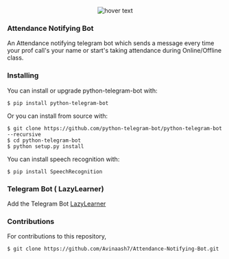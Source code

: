 <p align="center">
  <img src="https://raw.githubusercontent.com/python-telegram-bot/logos/master/logo-text/png/ptb-logo-text_768.png" title="hover text">

</p>

### Attendance Notifying Bot
An Attendance notifying telegram bot which sends a message every time your prof call's your name or start's taking attendance during Online/Offline class.

### Installing
You can install or upgrade python-telegram-bot with:

    $ pip install python-telegram-bot

Or you can install from source with:

    $ git clone https://github.com/python-telegram-bot/python-telegram-bot --recursive
    $ cd python-telegram-bot
    $ python setup.py install
    
 You can install speech recognition with:
    
    $ pip install SpeechRecognition
 
### Telegram Bot ( LazyLearner)
Add the Telegram Bot [LazyLearner](t.me/LazyLearner_bot)

### Contributions
For contributions to this repository, 

```
$ git clone https://github.com/Avinaash7/Attendance-Notifying-Bot.git
```
